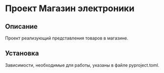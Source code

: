 # Проект Магазин электроники

## Описание 

Проект реализующий представления товаров в магазине.

## Установка

Зависимости, необходимые для работы, указаны в файле pyproject.toml.
